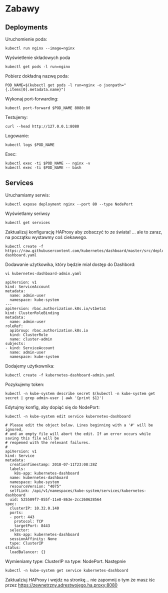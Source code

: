 # Zabawy

## Deployments
Uruchomienie poda:
```
kubectl run nginx --image=nginx
```
Wyświetlenie składowych poda
```
kubectl get pods -l run=nginx
```
Pobierz dokładną nazwę poda:
```
POD_NAME=$(kubectl get pods -l run=nginx -o jsonpath="{.items[0].metadata.name}")
```
Wykonaj port-forwarding:
```
kubectl port-forward $POD_NAME 8080:80
```
Testujemy:
```
curl --head http://127.0.0.1:8080
```
Logowanie:
```
kubectl logs $POD_NAME
```
Exec:
```
kubectl exec -ti $POD_NAME -- nginx -v
kubectl exec -ti $POD_NAME -- bash
```
## Services
Uruchamiamy serwis:
```
kubectl expose deployment nginx --port 80 --type NodePort
```
Wyświetlamy seriwsy
```
kubectl get services
```
Zaktualizuj konfigurację HAProxy aby zobaczyć to ze świata! ... ale to zaraz, na początku wystawmy coś ciekawego.
```
kubectl create -f https://raw.githubusercontent.com/kubernetes/dashboard/master/src/deploy/recommended/kubernetes-dashboard.yaml
```
Dodawanie użytkowika, który będzie miał dostęp do Dashbord:
```
vi kubernetes-dashboard-admin.yaml

apiVersion: v1
kind: ServiceAccount
metadata:
  name: admin-user
  namespace: kube-system
---
apiVersion: rbac.authorization.k8s.io/v1beta1
kind: ClusterRoleBinding
metadata:
  name: admin-user
roleRef:
  apiGroup: rbac.authorization.k8s.io
  kind: ClusterRole
  name: cluster-admin
subjects:
- kind: ServiceAccount
  name: admin-user
  namespace: kube-system
```
Dodajemy użytkownika:
```
kubectl create -f kubernetes-dashboard-admin.yaml
```
Pozykujemy token:
```
kubectl -n kube-system describe secret $(kubectl -n kube-system get secret | grep admin-user | awk '{print $1}')
```
Edytujmy konfig, aby dopiąć się do NodePort:
```
kubectl -n kube-system edit service kubernetes-dashboard

# Please edit the object below. Lines beginning with a '#' will be ignored,
# and an empty file will abort the edit. If an error occurs while saving this file will be
# reopened with the relevant failures.
#
apiVersion: v1
kind: Service
metadata:
  creationTimestamp: 2018-07-11T23:08:28Z
  labels:
    k8s-app: kubernetes-dashboard
  name: kubernetes-dashboard
  namespace: kube-system
  resourceVersion: "4075"
  selfLink: /api/v1/namespaces/kube-system/services/kubernetes-dashboard
  uid: 525509f7-855f-11e8-863e-2cc260628564
spec:
  clusterIP: 10.32.0.140
  ports:
  - port: 443
    protocol: TCP
    targetPort: 8443
  selector:
    k8s-app: kubernetes-dashboard
  sessionAffinity: None
  type: ClusterIP
status:
  loadBalancer: {}
```
Wymieniamy type: ClusterIP na type: NodePort. Następnie
```
kubectl -n kube-system get service kubernetes-dashboard
```
Zaktualziuj HAProxy i wejdz na stronkę... nie zapomnij o tym że masz iśc przez https://zewnetrzny.adrestwojego.ha.proxy:8080
